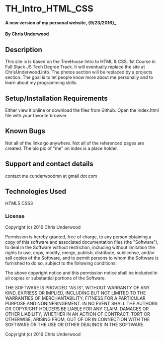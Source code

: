 #

# TH_Intro_HTML_CSS

#### A new version of my personal website, {9/23/2016}_

#### By Chris Underwood

## Description
 This site is is based on the TreeHouse Intro to HTML &amp; CSS. 1st Course in Full Stack JS Tech Degree Track. It will eventually replace the site at ChrisUnderwood.info. The photos section will be replaced by a projects section.
The goal is to let people know more about me personally and to learn about my programming skills.

## Setup/Installation Requirements

Either view it online or download the files from Github. Open the index.html file with your favorite browser.


## Known Bugs

Not all of the links go anywhere.
Not all of the referenced pages are created.
The bio pic of "me" on index is a place holder.

## Support and contact details

contact me cunderwoodmn at gmail dot com

## Technologies Used

HTML5
CSS3

### License

Copyright (c) 2016 Chris Underwood

Permission is hereby granted, free of charge, to any person obtaining a copy of this software and associated documentation files (the "Software"), to deal in the Software without restriction, including without limitation the rights to use, copy, modify, merge, publish, distribute, sublicense, and/or sell copies of the Software, and to permit persons to whom the Software is furnished to do so, subject to the following conditions:

The above copyright notice and this permission notice shall be included in all copies or substantial portions of the Software.

THE SOFTWARE IS PROVIDED "AS IS", WITHOUT WARRANTY OF ANY KIND, EXPRESS OR IMPLIED, INCLUDING BUT NOT LIMITED TO THE WARRANTIES OF MERCHANTABILITY, FITNESS FOR A PARTICULAR PURPOSE AND NONINFRINGEMENT. IN NO EVENT SHALL THE AUTHORS OR COPYRIGHT HOLDERS BE LIABLE FOR ANY CLAIM, DAMAGES OR OTHER LIABILITY, WHETHER IN AN ACTION OF CONTRACT, TORT OR OTHERWISE, ARISING FROM, OUT OF OR IN CONNECTION WITH THE SOFTWARE OR THE USE OR OTHER DEALINGS IN THE SOFTWARE.

Copyright (c) 2016 Chris Underwood
